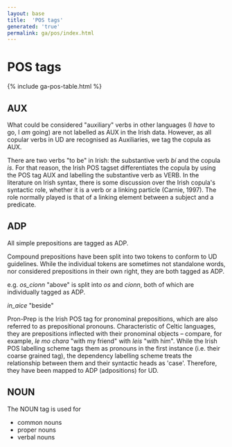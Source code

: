 ```yaml
---
layout: base
title:  'POS tags'
generated: 'true'
permalink: ga/pos/index.html
---
```


# POS tags

{% include ga-pos-table.html %}

## AUX

What could be considered "auxiliary" verbs in other languages (I _have_ to go, I _am_ going) are not labelled as AUX in the Irish data. However, as all copular verbs in UD are recognised as Auxiliaries, we tag the copula as AUX.

There are two verbs "to be" in Irish: the substantive verb _bí_ and the copula _is_. For that reason, the Irish POS tagset differentiates the copula by using the POS tag AUX and labelling the substantive verb as VERB. In the literature on Irish syntax, there is some discussion over the Irish copula's syntactic role, whether it is a verb or a linking particle (Carnie, 1997). The role normally played is that of a linking element between a subject and a predicate. 

## ADP

All simple prepositions are tagged as ADP.

Compound prepositions have been split into two tokens to conform to UD guidelines. While the individual tokens are sometimes not standalone words, nor considered prepositions in their own right, they are both tagged as ADP.

e.g. _os\_cionn_ "above" is split into _os_ and _cionn_, both of which are individually tagged as ADP.

_in\_aice_ "beside" 


Pron-Prep is the Irish POS tag for pronominal prepositions, which are also referred to as prepositional pronouns. Characteristic of Celtic languages, they are prepositions inflected with their pronominal objects – compare, for example, _le mo chara_ "with my friend" with _leis_ "with him". While the Irish POS labelling scheme tags them as pronouns in the first instance (i.e. their coarse grained tag), the dependency labelling scheme treats the relationship between them and their syntactic heads as 'case'. Therefore, they have been mapped to ADP (adpositions) for UD.


## NOUN

The NOUN tag is used for

* common nouns
* proper nouns
* verbal nouns




